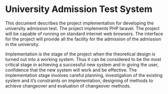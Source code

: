 # University Admission Test System

This document describes the project implementation for developing the university admission test.
The project implements PHP laravel. The project will be capable of running on standard internet
web browsers. The interface for the project will provide all the facility for the admission of the
admission in the university.


Implementation is the stage of the project when the theoretical design is turned out
into a working system. Thus it can be considered to be the most critical stage in achieving a
successful new system and in giving the user, confidence that the new system will work and be
effective. The implementation stage involves careful planning, investigation of the existing
system and it’s constraints on implementation, designing of methods to achieve changeover and
evaluation of changeover methods.
